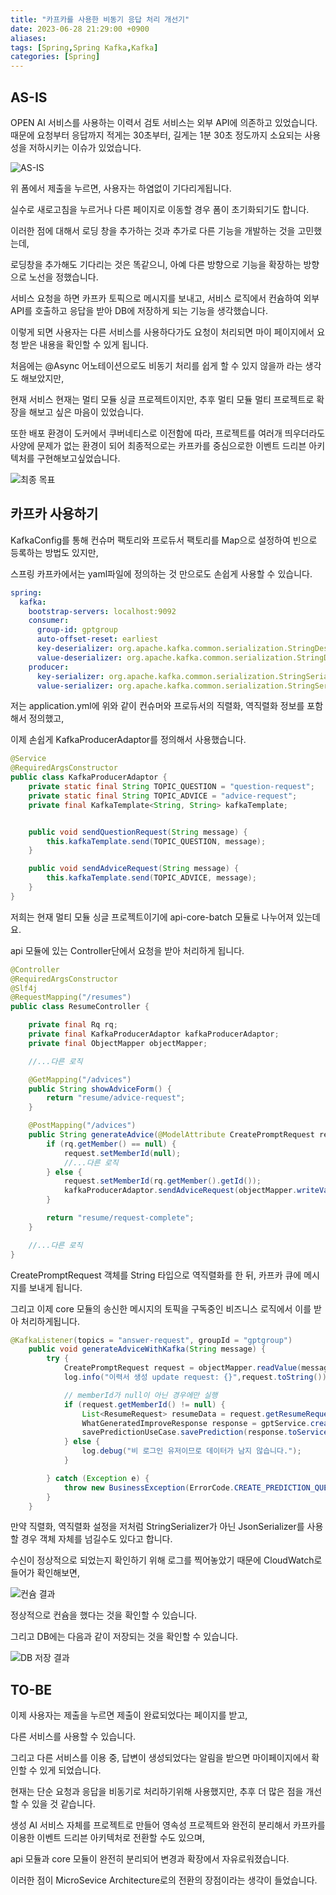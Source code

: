 ```yaml
---
title: "카프카를 사용한 비동기 응답 처리 개선기"
date: 2023-06-28 21:29:00 +0900
aliases: 
tags: [Spring,Spring Kafka,Kafka]
categories: [Spring]
---
```


## AS-IS

OPEN AI 서비스를 사용하는 이력서 검토 서비스는 외부 API에 의존하고 있었습니다.
때문에 요청부터 응답까지 적게는 30초부터, 길게는 1분 30초 정도까지 소요되는 사용성을 저하시키는 이슈가 있었습니다.

![AS-IS](/assets/img/2023-06-28-kafka-processing/asis1.webp)

위 폼에서 제출을 누르면, 사용자는 하염없이 기다리게됩니다.

실수로 새로고침을 누르거나 다른 페이지로 이동할 경우 폼이 초기화되기도 합니다.

이러한 점에 대해서 로딩 창을 추가하는 것과 추가로 다른 기능을 개발하는 것을 고민했는데,

로딩창을 추가해도 기다리는 것은 똑같으니, 아예 다른 방향으로 기능을 확장하는 방향으로 노선을 정했습니다.

서비스 요청을 하면 카프카 토픽으로 메시지를 보내고, 서비스 로직에서 컨슘하여 외부 API를 호출하고 응답을 받아 DB에 저장하게 되는 기능을 생각했습니다.

이렇게 되면 사용자는 다른 서비스를 사용하다가도 요청이 처리되면 마이 페이지에서 요청 받은 내용을 확인할 수 있게 됩니다.

처음에는 @Async 어노테이션으로도 비동기 처리를 쉽게 할 수 있지 않을까 라는 생각도 해보았지만,

현재 서비스 현재는 멀티 모듈 싱글 프로젝트이지만, 추후 멀티 모듈 멀티 프로젝트로 확장을 해보고 싶은 마음이 있었습니다.

또한 배포 환경이 도커에서 쿠버네티스로 이전함에 따라, 프로젝트를 여러개 띄우더라도 사양에 문제가 없는 환경이 되어 최종적으로는 카프카를 중심으로한 이벤트 드리븐 아키텍처를 구현해보고싶었습니다.

![최종 목표](/assets/img/2023-06-28-kafka-processing/final-target.webp)

## 카프카 사용하기

KafkaConfig를 통해 컨슈머 팩토리와 프로듀서 팩토리를 Map으로 설정하여 빈으로 등록하는 방법도 있지만,

스프링 카프카에서는 yaml파일에 정의하는 것 만으로도 손쉽게 사용할 수 있습니다.

```yaml
spring:
  kafka:
    bootstrap-servers: localhost:9092
    consumer:
      group-id: gptgroup
      auto-offset-reset: earliest
      key-deserializer: org.apache.kafka.common.serialization.StringDeserializer
      value-deserializer: org.apache.kafka.common.serialization.StringDeserializer
    producer:
      key-serializer: org.apache.kafka.common.serialization.StringSerializer
      value-serializer: org.apache.kafka.common.serialization.StringSerializer
```

저는 application.yml에 위와 같이 컨슈머와 프로듀서의 직렬화, 역직렬화 정보를 포함해서 정의했고,

이제 손쉽게 KafkaProducerAdaptor를 정의해서 사용했습니다.

```java
@Service
@RequiredArgsConstructor
public class KafkaProducerAdaptor {
    private static final String TOPIC_QUESTION = "question-request";
    private static final String TOPIC_ADVICE = "advice-request";
    private final KafkaTemplate<String, String> kafkaTemplate;


    public void sendQuestionRequest(String message) {
        this.kafkaTemplate.send(TOPIC_QUESTION, message);
    }

    public void sendAdviceRequest(String message) {
        this.kafkaTemplate.send(TOPIC_ADVICE, message);
    }
}
```
저희는 현재 멀티 모듈 싱글 프로젝트이기에 api-core-batch 모듈로 나누어져 있는데요.

api 모듈에 있는 Controller단에서 요청을 받아 처리하게 됩니다.
```java
@Controller
@RequiredArgsConstructor
@Slf4j
@RequestMapping("/resumes")
public class ResumeController {

    private final Rq rq;
    private final KafkaProducerAdaptor kafkaProducerAdaptor;
    private final ObjectMapper objectMapper;

    //...다른 로직

    @GetMapping("/advices")
    public String showAdviceForm() {
        return "resume/advice-request";
    }

    @PostMapping("/advices")
    public String generateAdvice(@ModelAttribute CreatePromptRequest request) throws JsonProcessingException {
        if (rq.getMember() == null) {
            request.setMemberId(null);
            //...다른 로직
        } else {
            request.setMemberId(rq.getMember().getId());
            kafkaProducerAdaptor.sendAdviceRequest(objectMapper.writeValueAsString(request));
        }

        return "resume/request-complete";
    }

    //...다른 로직
}
```

CreatePromptRequest 객체를 String 타입으로 역직렬화를 한 뒤, 카프카 큐에 메시지를 보내게 됩니다.

그리고 이제 core 모듈의 송신한 메시지의 토픽을 구독중인 비즈니스 로직에서 이를 받아 처리하게됩니다.

```java
@KafkaListener(topics = "answer-request", groupId = "gptgroup")
    public void generateAdviceWithKafka(String message) {
        try {
            CreatePromptRequest request = objectMapper.readValue(message, CreatePromptRequest.class);
            log.info("이력서 생성 update request: {}",request.toString());

            // memberId가 null이 아닌 경우에만 실행
            if (request.getMemberId() != null) {
                List<ResumeRequest> resumeData = request.getResumeRequests();
                WhatGeneratedImproveResponse response = gptService.createdImprovementPointsAndAdvice(request.getJob(), request.getCareer(), resumeData);
                savePredictionUseCase.savePrediction(response.toServiceDto(request.getMemberId()));
            } else {
                log.debug("비 로그인 유저이므로 데이터가 남지 않습니다.");
            }

        } catch (Exception e) {
            throw new BusinessException(ErrorCode.CREATE_PREDICTION_QUESTION);
        }
    }
```

만약 직렬화, 역직렬화 설정을 저처럼 StringSerializer가 아닌 JsonSerializer를 사용할 경우 객체 자체를 넘길수도 있다고 합니다.

수신이 정상적으로 되었는지 확인하기 위해 로그를 찍어놓았기 때문에 CloudWatch로 들어가 확인해보면,

![컨슘 결과](/assets/img/2023-06-28-kafka-processing/log.webp)

정상적으로 컨슘을 했다는 것을 확인할 수 있습니다.

그리고 DB에는 다음과 같이 저장되는 것을 확인할 수 있습니다.

![DB 저장 결과](/assets/img/2023-06-28-kafka-processing/db-result.webp)


## TO-BE

이제 사용자는 제출을 누르면 제출이 완료되었다는 페이지를 받고,

다른 서비스를 사용할 수 있습니다.

그리고 다른 서비스를 이용 중, 답변이 생성되었다는 알림을 받으면 마이페이지에서 확인할 수 있게 되었습니다.

현재는 단순 요청과 응답을 비동기로 처리하기위해 사용했지만, 추후 더 많은 점을 개선할 수 있을 것 같습니다.

생성 AI 서비스 자체를 프로젝트로 만들어 영속성 프로젝트와 완전히 분리해서 카프카를 이용한 이벤트 드리븐 아키텍처로 전환할 수도 있으며,

api 모듈과 core 모듈이 완전히 분리되어 변경과 확장에서 자유로워졌습니다.

이러한 점이 MicroSevice Architecture로의 전환의 장점이라는 생각이 들었습니다.












